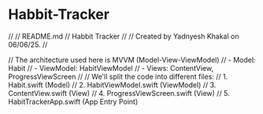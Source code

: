 # Habbit-Tracker
//
//  README.md
//  Habbit Tracker
//
//  Created by Yadnyesh Khakal on 06/06/25.
//

// The architecture used here is MVVM (Model-View-ViewModel)
// - Model: Habit
// - ViewModel: HabitViewModel
// - Views: ContentView, ProgressViewScreen
//
// We'll split the code into different files:
// 1. Habit.swift (Model)
// 2. HabitViewModel.swift (ViewModel)
// 3. ContentView.swift (View)
// 4. ProgressViewScreen.swift (View)
// 5. HabitTrackerApp.swift (App Entry Point)
